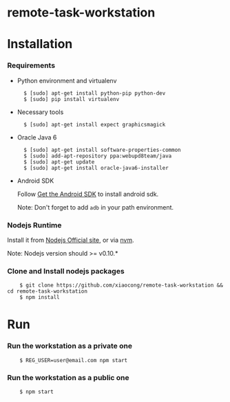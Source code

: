 remote-task-workstation
=======================

Installation
============

### Requirements

- Python environment and virtualenv

        $ [sudo] apt-get install python-pip python-dev
        $ [sudo] pip install virtualenv

- Necessary tools

        $ [sudo] apt-get install expect graphicsmagick

- Oracle Java 6

        $ [sudo] apt-get install software-properties-common
        $ [sudo] add-apt-repository ppa:webupd8team/java
        $ [sudo] apt-get update
        $ [sudo] apt-get install oracle-java6-installer

- Android SDK

    Follow [Get the Android SDK](http://developer.android.com/sdk/index.html) to install android sdk.

    Note: Don't forget to add `adb` in your path environment.


### Nodejs Runtime

Install it from [Nodejs Official site](http://nodejs.org/), or via [nvm](https://github.com/creationix/nvm).

Note: Nodejs version should >= v0.10.*


### Clone and Install nodejs packages

        $ git clone https://github.com/xiaocong/remote-task-workstation && cd remote-task-workstation
        $ npm install

Run
===

### Run the workstation as a private one

        $ REG_USER=user@email.com npm start

### Run the workstation as a public one

        $ npm start
